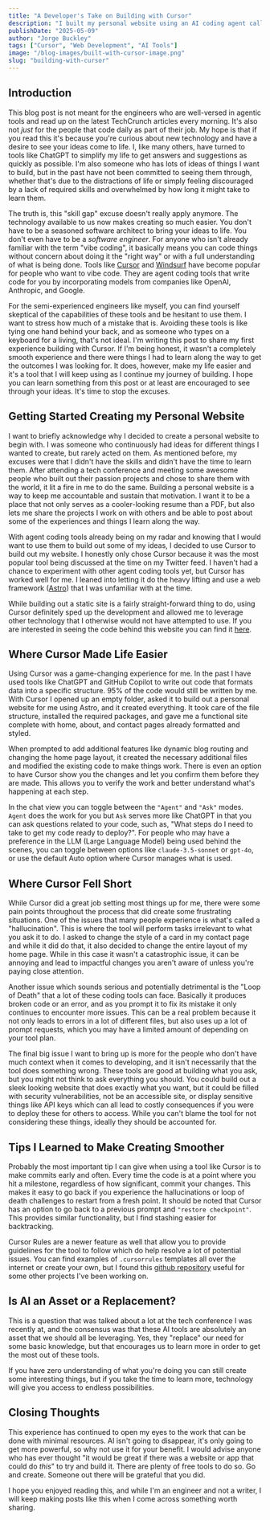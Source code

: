```yaml
---
title: "A Developer's Take on Building with Cursor"
description: "I built my personal website using an AI coding agent called Cursor and a tech stack new to me. Here’s what worked, what didn’t, and what I learned."
publishDate: "2025-05-09"
author: "Jorge Buckley"
tags: ["Cursor", "Web Development", "AI Tools"]
image: "/blog-images/built-with-cursor-image.png"
slug: "building-with-cursor"
---
```


## Introduction
This blog post is not meant for the engineers who are well-versed in agentic tools and read up on the latest TechCrunch articles every morning. It's also not *just* for the people that code daily as part of their job. My hope is that if you read this it's because you're curious about new technology and have a desire to see your ideas come to life. I, like many others, have turned to tools like ChatGPT to simplify my life to get answers and suggestions as quickly as possible. I'm also someone who has lots of ideas of things I want to build, but in the past have not been committed to seeing them through, whether that's due to the distractions of life or simply feeling discouraged by a lack of required skills and overwhelmed by how long it might take to learn them. 

The truth is, this "skill gap" excuse doesn't really apply anymore. The technology available to us now makes creating so much easier. You don't have to be a seasoned software architect to bring your ideas to life. You don't even have to be a *software engineer*. For anyone who isn't already familiar with the term "vibe coding", it basically means you can code things without concern about doing it the "right way" or with a full understanding of what is being done. Tools like [Cursor](https://www.cursor.com/) and [Windsurf](https://windsurf.com/editor) have become popular for people who want to vibe code. They are agent coding tools that write code for you by incorporating models from companies like OpenAI, Anthropic, and Google. 

For the semi-experienced engineers like myself, you can find yourself skeptical of the capabilities of these tools and be hesitant to use them. I want to stress how much of a mistake that is. Avoiding these tools is like tying one hand behind your back, and as someone who types on a keyboard for a living, that's not ideal. I'm writing this post to share my first experience building with Cursor. If I'm being honest, it wasn't a completely smooth experience and there were things I had to learn along the way to get the outcomes I was looking for. It does, however, make my life easier and it's a tool that I will keep using as I continue my journey of building. I hope you can learn something from this post or at least are encouraged to see through your ideas. It's time to stop the excuses.

## Getting Started Creating my Personal Website
I want to briefly acknowledge why I decided to create a personal website to begin with. I was someone who continuously had ideas for different things I wanted to create, but rarely acted on them. As mentioned before, my excuses were that I didn't have the skills and didn't have the time to learn them. After attending a tech conference and meeting some awesome people who built out their passion projects and chose to share them with the world, it lit a fire in me to do the same. Building a personal website is a way to keep me accountable and sustain that motivation. I want it to be a place that not only serves as a cooler-looking resume than a PDF, but also lets me share the projects I work on with others and be able to post about some of the experiences and things I learn along the way.

With agent coding tools already being on my radar and knowing that I would want to use them to build out some of my ideas, I decided to use Cursor to build out my website. I honestly only chose Cursor because it was the most popular tool being discussed at the time on my Twitter feed. I haven't had a chance to experiment with other agent coding tools yet, but Cursor has worked well for me. I leaned into letting it do the heavy lifting and use a web framework ([Astro](https://astro.build/)) that I was unfamiliar with at the time.

While building out a static site is a fairly straight-forward thing to do, using Cursor definitely sped up the development and allowed me to leverage other technology that I otherwise would not have attempted to use. If you are interested in seeing the code behind this website you can find it [here](https://github.com/jrbuckley/PersonalWebsite).

## Where Cursor Made Life Easier
Using Cursor was a game-changing experience for me. In the past I have used tools like ChatGPT and GitHub Copilot to write out code that formats data into a specific structure. 95% of the code would still be written by me. With Cursor I opened up an empty folder, asked it to build out a personal website for me using Astro, and it created everything. It took care of the file structure, installed the required packages, and gave me a functional site complete with home, about, and contact pages already formatted and styled. 

When prompted to add additional features like dynamic blog routing and changing the home page layout, it created the necessary additional files and modified the existing code to make things work. There is even an option to have Cursor show you the changes and let you confirm them before they are made. This allows you to verify the work and better understand what's happening at each step.

In the chat view you can toggle between the `"Agent"` and `"Ask"` modes. `Agent` does the work for you but `Ask` serves more like ChatGPT in that you can ask questions related to your code, such as, "What steps do I need to take to get my code ready to deploy?". For people who may have a preference in the LLM (Large Language Model) being used behind the scenes, you can toggle between options like `claude-3.5-sonnet` or `gpt-4o`, or use the default Auto option where Cursor manages what is used.

## Where Cursor Fell Short
While Cursor did a great job setting most things up for me, there were some pain points throughout the process that did create some frustrating situations. One of the issues that many people experience is what's called a "hallucination". This is where the tool will perform tasks irrelevant to what you ask it to do. I asked to change the style of a card in my contact page and while it did do that, it also decided to change the entire layout of my home page. While in this case it wasn't a catastrophic issue, it can be annoying and lead to impactful changes you aren't aware of unless you're paying close attention.

Another issue which sounds serious and potentially detrimental is the "Loop of Death" that a lot of these coding tools can face. Basically it produces broken code or an error, and as you prompt it to fix its mistake it only continues to encounter more issues. This can be a real problem because it not only leads to errors in a lot of different files, but also uses up a lot of prompt requests, which you may have a limited amount of depending on your tool plan. 

The final big issue I want to bring up is more for the people who don't have much context when it comes to developing, and it isn't necessarily that the tool does something wrong. These tools are good at building what you ask, but you might not think to ask everything you should. You could build out a sleek looking website that does exactly what you want, but it could be filled with security vulnerabilities, not be an accessible site, or display sensitive things like API keys which can all lead to costly consequences if you were to deploy these for others to access. While you can't blame the tool for not considering these things, ideally they should be accounted for.

## Tips I Learned to Make Creating Smoother
Probably the most important tip I can give when using a tool like Cursor is to make commits early and often. Every time the code is at a point where you hit a milestone, regardless of how significant, commit your changes. This makes it easy to go back if you experience the hallucinations or loop of death challenges to restart from a fresh point. It should be noted that Cursor has an option to go back to a previous prompt and `"restore checkpoint"`. This provides similar functionality, but I find stashing easier for backtracking.

Cursor Rules are a newer feature as well that allow you to provide guidelines for the tool to follow which do help resolve a lot of potential issues. You can find examples of `.cursorrules` templates all over the internet or create your own, but I found this [github repository](https://github.com/PatrickJS/awesome-cursorrules) useful for some other projects I've been working on.

## Is AI an Asset or a Replacement?
This is a question that was talked about a lot at the tech conference I was recently at, and the consensus was that these AI tools are absolutely an asset that we should all be leveraging. Yes, they "replace" our need for some basic knowledge, but that encourages us to learn more in order to get the most out of these tools. 

If you have zero understanding of what you're doing you can still create some interesting things, but if you take the time to learn more, technology will give you access to endless possibilities.

## Closing Thoughts
This experience has continued to open my eyes to the work that can be done with minimal resources. AI isn't going to disappear, it's only going to get more powerful, so why not use it for your benefit. I would advise anyone who has ever thought "it would be great if there was a website or app that could do *this*" to try and build it. There are plenty of free tools to do so. Go and create. Someone out there will be grateful that you did.

I hope you enjoyed reading this, and while I'm an engineer and not a writer, I will keep making posts like this when I come across something worth sharing.

